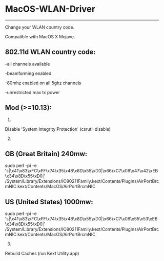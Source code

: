 # MacOS-WLAN-Driver
--------------------
Change your WLAN country code.

Compatible with MacOS X Mojave.

802.11d WLAN country code:
--------------------------

-all channels available

-beamforming enabled

-80mhz enabled on all 5ghz channels

-unrestricted max tx power




Mod (>=10.13):
--------------------------

1.

Disable 'System Integrity Protection' (csrutil disable)


2.

GB (Great Britain) 240mw:
--------------------------
sudo perl -pi -e 's|\x41\x83\xFC\xFF\x74\x35\x48\x8D\x55\xD0|\x66\xC7\x06\x47\x42\xEB\x34\x8D\x55\xD0|' /System/Library/Extensions/IO80211Family.kext/Contents/PlugIns/AirPortBrcmNIC.kext/Contents/MacOS/AirPortBrcmNIC

US (United States) 1000mw:
--------------------------
sudo perl -pi -e 's|\x41\x83\xFC\xFF\x74\x35\x48\x8D\x55\xD0|\x66\xC7\x06\x55\x53\xEB\x34\x8D\x55\xD0|' /System/Library/Extensions/IO80211Family.kext/Contents/PlugIns/AirPortBrcmNIC.kext/Contents/MacOS/AirPortBrcmNIC


3.

Rebuild Caches (run Kext Utility.app)
